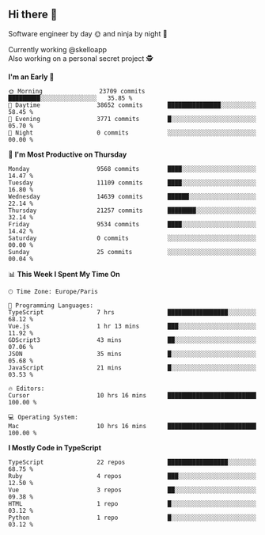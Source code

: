 ## Hi there 👋

Software engineer by day 🌞 and ninja by night 🌝

Currently working @skelloapp <br>
Also working on a personal secret project 🕵️

<!--START_SECTION:waka-->
**I'm an Early 🐤** 

```text
🌞 Morning                23709 commits       █████████░░░░░░░░░░░░░░░░   35.85 % 
🌆 Daytime                38652 commits       ███████████████░░░░░░░░░░   58.45 % 
🌃 Evening                3771 commits        █░░░░░░░░░░░░░░░░░░░░░░░░   05.70 % 
🌙 Night                  0 commits           ░░░░░░░░░░░░░░░░░░░░░░░░░   00.00 % 
```
📅 **I'm Most Productive on Thursday** 

```text
Monday                   9568 commits        ████░░░░░░░░░░░░░░░░░░░░░   14.47 % 
Tuesday                  11109 commits       ████░░░░░░░░░░░░░░░░░░░░░   16.80 % 
Wednesday                14639 commits       ██████░░░░░░░░░░░░░░░░░░░   22.14 % 
Thursday                 21257 commits       ████████░░░░░░░░░░░░░░░░░   32.14 % 
Friday                   9534 commits        ████░░░░░░░░░░░░░░░░░░░░░   14.42 % 
Saturday                 0 commits           ░░░░░░░░░░░░░░░░░░░░░░░░░   00.00 % 
Sunday                   25 commits          ░░░░░░░░░░░░░░░░░░░░░░░░░   00.04 % 
```


📊 **This Week I Spent My Time On** 

```text
🕑︎ Time Zone: Europe/Paris

💬 Programming Languages: 
TypeScript               7 hrs               █████████████████░░░░░░░░   68.12 % 
Vue.js                   1 hr 13 mins        ███░░░░░░░░░░░░░░░░░░░░░░   11.92 % 
GDScript3                43 mins             ██░░░░░░░░░░░░░░░░░░░░░░░   07.06 % 
JSON                     35 mins             █░░░░░░░░░░░░░░░░░░░░░░░░   05.68 % 
JavaScript               21 mins             █░░░░░░░░░░░░░░░░░░░░░░░░   03.53 % 

🔥 Editors: 
Cursor                   10 hrs 16 mins      █████████████████████████   100.00 % 

💻 Operating System: 
Mac                      10 hrs 16 mins      █████████████████████████   100.00 % 
```

**I Mostly Code in TypeScript** 

```text
TypeScript               22 repos            █████████████████░░░░░░░░   68.75 % 
Ruby                     4 repos             ███░░░░░░░░░░░░░░░░░░░░░░   12.50 % 
Vue                      3 repos             ██░░░░░░░░░░░░░░░░░░░░░░░   09.38 % 
HTML                     1 repo              █░░░░░░░░░░░░░░░░░░░░░░░░   03.12 % 
Python                   1 repo              █░░░░░░░░░░░░░░░░░░░░░░░░   03.12 % 
```




<!--END_SECTION:waka-->

<!--
**antoinelncl/antoinelncl** is a ✨ _special_ ✨ repository because its `README.md` (this file) appears on your GitHub profile.

Here are some ideas to get you started:

- 🔭 I’m currently working on ...
- 🌱 I’m currently learning ...
- 👯 I’m looking to collaborate on ...
- 🤔 I’m looking for help with ...
- 💬 Ask me about ...
- 📫 How to reach me: ...
- 😄 Pronouns: ...
- ⚡ Fun fact: ...
-->
